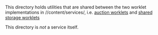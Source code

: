 This directory holds utilities that are shared between the two worklet
implementations in //content/services/, i.e.
[auction worklets](./auction_worklet) and
[shared storage worklets](./shared_storage_worklet)

This directory is *not* a service itself.
